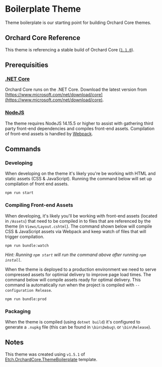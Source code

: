 # Boilerplate Theme

Theme boilerplate is our starting point for building Orchard Core themes.

## Orchard Core Reference

This theme is referencing a stable build of Orchard Core ([`1.1.0`](https://www.nuget.org/packages/OrchardCore.Theme.Targets/1.1.0)).

## Prerequisities

### [.NET Core](https://docs.microsoft.com/en-us/dotnet/core/)

Orchard Core runs on the .NET Core. Download the latest version from [https://www.microsoft.com/net/download/core](https://www.microsoft.com/net/download/core).

### [NodeJS](https://nodejs.org/en/)

The theme requires NodeJS 14.15.5 or higher to assist with gathering third party front-end dependencies and compiles front-end assets. Compilation of front-end assets is handled by [Webpack](https://webpack.js.org/).

## Commands

### Developing

When developing on the theme it's likely you're be working with HTML and static assets (CSS & JavaScript). Running the command below will set up compilation of front end assets.

    npm run start

### Compiling Front-end Assets

When developing, it's likely you'll be working with front-end assets (located in `/Assets`) that need to be compiled in to files that are referenced by the theme (in `Views/Layout.cshtml`). The command shown below will compile CSS & JavaScript assets via Webpack and keep watch of files that will trigger compilation.

    npm run bundle:watch

_Hint: Running `npm start` will run the command above after running `npm install`._

When the theme is deployed to a production environment we need to serve compressed assets for optimial delivery to improve page load times. The command below will compile assets ready for optimal delivery. This command ia automatically run when the project is compiled with `--configuration Release`.

    npm run bundle:prod

### Packaging

When the theme is compiled (using `dotnet build`) it's configured to generate a `.nupkg` file (this can be found in `\bin\Debug\` or `\bin\Release`).

## Notes

This theme was created using `v1.5.1` of [Etch.OrchardCore.ThemeBoilerplate](https://github.com/EtchUK/Etch.OrchardCore.ThemeBoilerplate) template.
